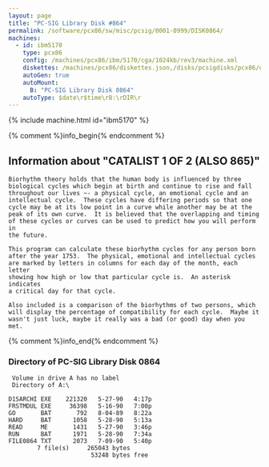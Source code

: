 ```yaml
---
layout: page
title: "PC-SIG Library Disk #864"
permalink: /software/pcx86/sw/misc/pcsig/0001-0999/DISK0864/
machines:
  - id: ibm5170
    type: pcx86
    config: /machines/pcx86/ibm/5170/cga/1024kb/rev3/machine.xml
    diskettes: /machines/pcx86/diskettes.json,/disks/pcsigdisks/pcx86/diskettes.json
    autoGen: true
    autoMount:
      B: "PC-SIG Library Disk 0864"
    autoType: $date\r$time\rB:\rDIR\r
---
```


{% include machine.html id="ibm5170" %}

{% comment %}info_begin{% endcomment %}

## Information about "CATALIST 1 OF 2 (ALSO 865)"

    Biorhythm theory holds that the human body is influenced by three
    biological cycles which begin at birth and continue to rise and fall
    throughout our lives ~- a physical cycle, an emotional cycle and an
    intellectual cycle.  These cycles have differing periods so that one
    cycle may be at its low point in a curve while another may be at the
    peak of its own curve.  It is believed that the overlapping and timing
    of these cycles or curves can be used to predict how you will perform in
    the future.
    
    This program can calculate these biorhythm cycles for any person born
    after the year 1753.  The physical, emotional and intellectual cycles
    are marked by letters in columns for each day of the month, each letter
    showing how high or low that particular cycle is.  An asterisk
    indicates
    a critical day for that cycle.
    
    Also included is a comparison of the biorhythms of two persons, which
    will display the percentage of compatibility for each cycle.  Maybe it
    wasn't just luck, maybe it really was a bad (or good) day when you met.
{% comment %}info_end{% endcomment %}


### Directory of PC-SIG Library Disk 0864

     Volume in drive A has no label
     Directory of A:\

    D1SARCHI EXE    221320   5-27-90   4:17p
    FRSTMDUL EXE     36398   5-16-90   7:00p
    GO       BAT       792   8-04-89   8:22a
    HARD     BAT      1058   5-28-90   5:13a
    READ     ME       1431   5-27-90   3:46p
    RUN      BAT      1971   5-28-90   7:34a
    FILE0864 TXT      2073   7-09-90   5:40p
            7 file(s)     265043 bytes
                           53248 bytes free
